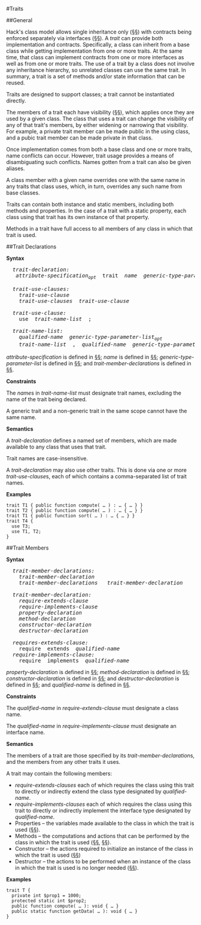 #Traits

##General

Hack's class model allows single inheritance only ([§§](16-classes.md#general)) with contracts
being enforced separately via interfaces ([§§](17-interfaces.md#general)). A *trait* can provide
both implementation and contracts. Specifically, a class can inherit
from a base class while getting implementation from one or more traits.
At the same time, that class can implement contracts from one or more
interfaces as well as from one or more traits. The use of a trait by a
class does not involve any inheritance hierarchy, so unrelated classes
can use the same trait. In summary, a trait is a set of methods and/or
state information that can be reused.

Traits are designed to support classes; a trait cannot be instantiated
directly.

The members of a trait each have visibility ([§§](16-classes.md#general)), which applies once
they are used by a given class. The class that uses a trait can change
the visibility of any of that trait's members, by either widening or
narrowing that visibility. For example, a private trait member can be
made public in the using class, and a pubic trait member can be made
private in that class.

Once implementation comes from both a base class and one or more traits,
name conflicts can occur. However, trait usage provides a means of
disambiguating such conflicts. Names gotten from a trait can also be
given aliases.

A class member with a given name overrides one with the same name in any
traits that class uses, which, in turn, overrides any such name from
base classes. 

Traits can contain both instance and static members, including both
methods and properties. In the case of a trait with a static property,
each class using that trait has its own instance of that property.

Methods in a trait have full access to all members of any class in which
that trait is used.

##Trait Declarations

**Syntax**

<pre>
  <i>trait-declaration:</i>
   <i>attribute-specification<sub>opt</sub></i>  trait  <i>name</i>  <i>generic-type-paramater-list<sub>opt</sub></i>  {  <i>trait-use-clauses<sub>opt</sub>  trait-member-declarations<sub>opt</sub></i>  }

  <i>trait-use-clauses:</i>
    <i>trait-use-clause</i>
    <i>trait-use-clauses</i>  <i>trait-use-clause</i>

  <i>trait-use-clause:</i>
    use  <i>trait-name-list</i>  ;

  <i>trait-name-list:</i>
    <i>qualified-name</i>  <i>generic-type-parameter-list<sub>opt</sub></i>
    <i>trait-name-list</i>  ,  <i>qualified-name</i>  <i>generic-type-parameter-list<sub>opt</sub></i>
</pre>

*attribute-specification* is defined in [§§](21-attributes.md#attribute-specification); *name* is defined in [§§](09-lexical-structure.md#names); *generic-type-parameter-list* is defined in
[§§](14-generic-types-methods-and-functions.md#type-parameters); and *trait-member-declarations* is defined in [§§](18-traits.md#trait-members).

**Constraints**

The *name*s in *trait-name-list* must designate trait names, excluding
the name of the trait being declared.

A generic trait and a non-generic trait in the same scope cannot have the same name.

**Semantics**

A *trait-declaration* defines a named set of members, which are made
available to any class that uses that trait.

Trait names are case-insensitive.

A *trait-declaration* may also use other traits. This is done via one or
more *trait-use-clause*s, each of which contains a comma-separated list
of trait names.

**Examples**

```Hack
trait T1 { public function compute( … ) : … { … } }
trait T2 { public function compute( … ) : … { … } }
trait T1 { public function sort( … ) : … { … } }
trait T4 {
  use T3;
  use T1, T2;
}
```

##Trait Members

**Syntax**

<pre>
  <i>trait-member-declarations:</i>
    <i>trait-member-declaration</i>
    <i>trait-member-declarations   trait-member-declaration</i>

  <i>trait-member-declaration:</i>
    <i>require-extends-clause</i>
    <i>require-implements-clause</i>
    <i>property-declaration</i>
    <i>method-declaration</i>
    <i>constructor-declaration</i>
    <i>destructor-declaration</i>

  <i>requires-extends-clause:</i>
    require  extends  <i>qualified-name</i>
  <i>require-implements-clause:</i>
    require  implements  <i>qualified-name</i>
</pre>

*property-declaration* is defined in [§§](16-classes.md#properties); *method-declaration* is
defined in [§§](16-classes.md#methods); *constructor-declaration* is defined in [§§](16-classes.md#constructors); and
*destructor-declaration* is defined in [§§](16-classes.md#destructors); and *qualified-name* is defined in [§§](09-lexical-structure.md#names).

**Constraints**

The *qualified-name* in *require-extends-clause* must designate a class name.

The *qualified-name* in *require-implements-clause* must designate an interface name.

**Semantics**

The members of a trait are those specified by its
*trait-member-declaration*s, and the members from any other traits it
uses.

A trait may contain the following members:

* *require-extends-clauses* each of which requires the class using this trait to directly or indirectly extend the class type designated by *qualified-name*.
* *require-implements-clauses* each of which requires the class using this trait to directly or indirectly implement the interface type designated by *qualified-name*.
* Properties – the variables made available to the class in which the trait is used ([§§](16-classes.md#properties)).
* Methods – the computations and actions that can be performed by the class in which the trait is used ([§§](16-classes.md#methods), [§§](16-classes.md#methods-with-special-semantics)).
* Constructor – the actions required to initialize an instance of the class in which the trait is used ([§§](16-classes.md#constructors))
* Destructor – the actions to be performed when an instance of the class in which the trait is used is no longer needed ([§§](16-classes.md#destructors)).

**Examples**

```Hack
trait T {
  private int $prop1 = 1000;
  protected static int $prop2;
  public function compute( … ): void { … }
  public static function getData( … ): void { … }
}
```


